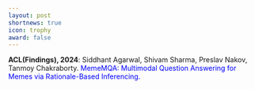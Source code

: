 ```yaml
---
layout: post
shortnews: true
icon: trophy
award: false
---
```



<b>ACL(Findings), 2024</b>: Siddhant Agarwal, Shivam Sharma, Preslav Nakov, Tanmoy Chakraborty. <font color="blue">MemeMQA: Multimodal Question Answering for Memes via Rationale-Based Inferencing.</font>


